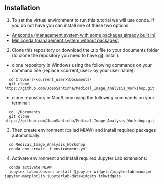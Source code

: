 Installation
------------

1. To set the virtual environment to run this tutorial we will use conda. If you do not have you can install one of these two options:
  - [Anaconda (management system with some packages already built in)](https://docs.anaconda.com/anaconda/install/)
  - [Miniconda (management system without packages)](https://docs.conda.io/projects/conda/en/latest/user-guide/install/)

2. Clone this repository or download the .zip file to your documents folder (to clone the repository you need to have [git](https://git-scm.com/book/en/v2/Getting-Started-Installing-Git) install): 
  - clone repository in Windows using the following commands on your command line (replace <current_user> by your user name):
  ```
    cd C:\Users\<current_user>\Documents\
    git clone https://github.com/JoaoSantinha/Medical_Image_Analysis_Workshop.git
  ```
  - clone repository in Mac/Linux using the following commands on your terminal:
  ```
    cd ~/Documents
    git clone https://github.com/JoaoSantinha/Medical_Image_Analysis_Workshop.git
  ```

3. Then create environment (called MIAW) and install required packages automatically:
  ```
    cd Medical_Image_Analysis_Workshop
    conda env create -f environment.yml
  ```
  
4. Activate environment and install required Jupyter Lab extensions:
  ```
    conda activate MIAW
    jupyter labextension install @jupyter-widgets/jupyterlab-manager jupyter-matplotlib jupyterlab-datawidgets itkwidgets
  ```
